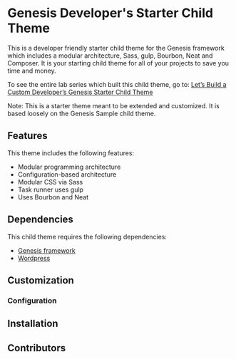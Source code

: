 # Genesis Developer's Starter Child Theme

This is a developer friendly starter child theme for the Genesis framework which includes a modular architecture, Sass, gulp, Bourbon, Neat and Composer. It is your starting child theme for all of your projects to save you time and money. 

To see the entire lab series which built this child theme, go to: [Let’s Build a Custom Developer’s Genesis Starter Child Theme](https://knowthecode.io/labs-guide/lets-build-custom-developers-genesis-starter-child-theme)

Note: This is a starter theme meant to be extended and customized. It is based loosely on the Genesis Sample child theme.

## Features

This theme includes the following features:

- Modular programming architecture
- Configuration-based architecture
- Modular CSS via Sass
- Task runner uses gulp
- Uses Bourbon and Neat

## Dependencies

This child theme requires the following dependencies:

- [Genesis framework](http://my.studiopress.com/themes/genesis/)
- [Wordpress](https://wordpress.org/download/)

## Customization

### Configuration

## Installation



## Contributors

